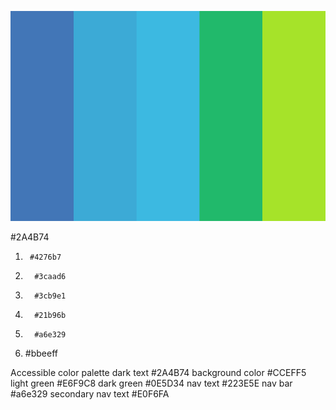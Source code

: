 ![Color Palette](./public/assets/45450.png)

#2A4B74
1.      #4276b7
2.       #3caad6
3.       #3cb9e1
4.       #21b96b
5.       #a6e329
6.  #bbeeff


Accessible color palette
dark text #2A4B74
background color #CCEFF5
light green #E6F9C8
dark green #0E5D34
nav text #223E5E
nav bar #a6e329
secondary nav text #E0F6FA